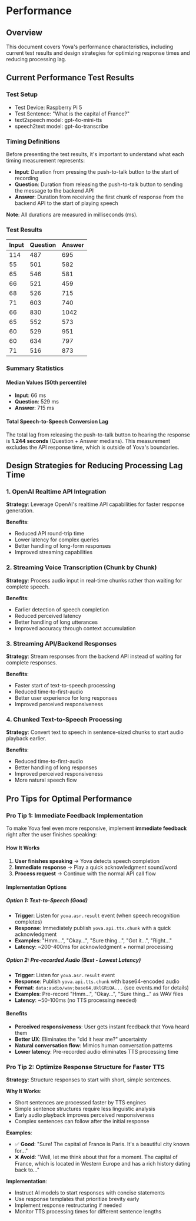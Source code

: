 # Performance

## Overview

This document covers Yova's performance characteristics, including current test results and design strategies for optimizing response times and reducing processing lag.

## Current Performance Test Results

### Test Setup

- Test Device: Raspberry Pi 5
- Test Sentence: "What is the capital of France?"
- text2speech model: gpt-4o-mini-tts
- speech2text model: gpt-4o-transcribe

### Timing Definitions

Before presenting the test results, it's important to understand what each timing measurement represents:

- **Input**: Duration from pressing the push-to-talk button to the start of recording
- **Question**: Duration from releasing the push-to-talk button to sending the message to the backend API
- **Answer**: Duration from receiving the first chunk of response from the backend API to the start of playing speech

**Note**: All durations are measured in milliseconds (ms).

### Test Results

| Input | Question | Answer |
|-------|----------|--------|
|   114 |      487 |    695 |
|    55 |      501 |    582 |
|    65 |      546 |    581 |
|    66 |      521 |    459 |
|    68 |      526 |    715 |
|    71 |      603 |    740 |
|    66 |      830 |   1042 |
|    65 |      552 |    573 |
|    60 |      529 |    951 |
|    60 |      634 |    797 |
|    71 |      516 |    873 |

### Summary Statistics

#### Median Values (50th percentile)
- **Input**: 66 ms
- **Question**: 529 ms  
- **Answer**: 715 ms

#### Total Speech-to-Speech Conversion Lag
The total lag from releasing the push-to-talk button to hearing the response is **1.244 seconds** (Question + Answer medians). This measurement excludes the API response time, which is outside of Yova's boundaries.

## Design Strategies for Reducing Processing Lag Time

### 1. OpenAI Realtime API Integration

**Strategy**: Leverage OpenAI's realtime API capabilities for faster response generation.

**Benefits**:
- Reduced API round-trip time
- Lower latency for complex queries
- Better handling of long-form responses
- Improved streaming capabilities

### 2. Streaming Voice Transcription (Chunk by Chunk)

**Strategy**: Process audio input in real-time chunks rather than waiting for complete speech.

**Benefits**:
- Earlier detection of speech completion
- Reduced perceived latency
- Better handling of long utterances
- Improved accuracy through context accumulation

### 3. Streaming API/Backend Responses

**Strategy**: Stream responses from the backend API instead of waiting for complete responses.

**Benefits**:
- Faster start of text-to-speech processing
- Reduced time-to-first-audio
- Better user experience for long responses
- Improved perceived responsiveness

### 4. Chunked Text-to-Speech Processing

**Strategy**: Convert text to speech in sentence-sized chunks to start audio playback earlier.

**Benefits**:
- Reduced time-to-first-audio
- Better handling of long responses
- Improved perceived responsiveness
- More natural speech flow

## Pro Tips for Optimal Performance

### Pro Tip 1: Immediate Feedback Implementation

To make Yova feel even more responsive, implement **immediate feedback** right after the user finishes speaking:

#### How It Works
1. **User finishes speaking** → Yova detects speech completion
2. **Immediate response** → Play a quick acknowledgment sound/word
3. **Process request** → Continue with the normal API call flow

#### Implementation Options

##### Option 1: Text-to-Speech (Good)
- **Trigger**: Listen for `yova.asr.result` event (when speech recognition completes)
- **Response**: Immediately publish `yova.api.tts.chunk` with a quick acknowledgment
- **Examples**: "Hmm...", "Okay...", "Sure thing...", "Got it...", "Right..."
- **Latency**: ~200-400ms for acknowledgment + normal processing

##### Option 2: Pre-recorded Audio (Best - Lowest Latency)
- **Trigger**: Listen for `yova.asr.result` event
- **Response**: Publish `yova.api.tts.chunk` with base64-encoded audio
- **Format**: `data:audio/wav;base64,UklGRiQA...` (see events.md for details)
- **Examples**: Pre-record "Hmm...", "Okay...", "Sure thing..." as WAV files
- **Latency**: ~50-100ms (no TTS processing needed)

#### Benefits
- **Perceived responsiveness**: User gets instant feedback that Yova heard them
- **Better UX**: Eliminates the "did it hear me?" uncertainty
- **Natural conversation flow**: Mimics human conversation patterns
- **Lower latency**: Pre-recorded audio eliminates TTS processing time

### Pro Tip 2: Optimize Response Structure for Faster TTS

**Strategy**: Structure responses to start with short, simple sentences.

**Why It Works**:
- Short sentences are processed faster by TTS engines
- Simple sentence structures require less linguistic analysis
- Early audio playback improves perceived responsiveness
- Complex sentences can follow after the initial response

**Examples**:
- ✅ **Good**: "Sure! The capital of France is Paris. It's a beautiful city known for..."
- ❌ **Avoid**: "Well, let me think about that for a moment. The capital of France, which is located in Western Europe and has a rich history dating back to..."

**Implementation**:
- Instruct AI models to start responses with concise statements
- Use response templates that prioritize brevity early
- Implement response restructuring if needed
- Monitor TTS processing times for different sentence lengths